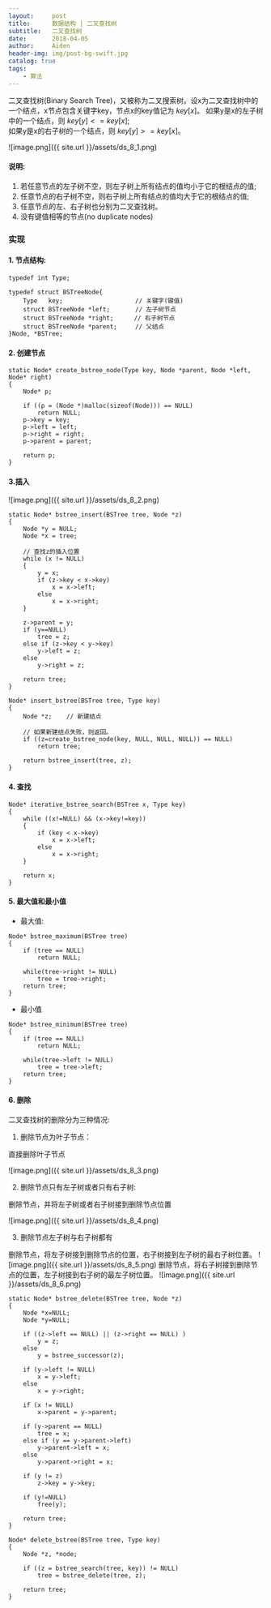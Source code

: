 ```yaml
---
layout:     post
title:      数据结构 | 二叉查找树
subtitle:   二叉查找树
date:       2018-04-05
author:     Aiden
header-img: img/post-bg-swift.jpg
catalog: true 			
tags:								
    - 算法
---
```


二叉查找树(Binary Search Tree)，又被称为二叉搜索树。设x为二叉查找树中的一个结点，x节点包含关键字key，节点x的key值记为 $key[x]$。
如果y是x的左子树中的一个结点，则 $key[y] <= key[x]$;  
如果y是x的右子树的一个结点，则 $key[y] >= key[x]$。

![image.png]({{ site.url }}/assets/ds_8_1.png)

#### 说明:

1. 若任意节点的左子树不空，则左子树上所有结点的值均小于它的根结点的值;
2. 任意节点的右子树不空，则右子树上所有结点的值均大于它的根结点的值;
3. 任意节点的左、右子树也分别为二叉查找树。
4. 没有键值相等的节点(no duplicate nodes)


### 实现

#### 1. 节点结构:


```
typedef int Type;

typedef struct BSTreeNode{
    Type   key;                    // 关键字(键值)
    struct BSTreeNode *left;       // 左子树节点
    struct BSTreeNode *right;    　// 右子树节点
    struct BSTreeNode *parent;     // 父结点
}Node, *BSTree;
```

#### 2. 创建节点

```
static Node* create_bstree_node(Type key, Node *parent, Node *left, Node* right)
{
    Node* p;

    if ((p = (Node *)malloc(sizeof(Node))) == NULL)
        return NULL;
    p->key = key;
    p->left = left;
    p->right = right;
    p->parent = parent;

    return p;
}
```

#### 3.插入

![image.png]({{ site.url }}/assets/ds_8_2.png)

```
static Node* bstree_insert(BSTree tree, Node *z)
{
    Node *y = NULL;
    Node *x = tree;

    // 查找z的插入位置
    while (x != NULL)
    {
        y = x;
        if (z->key < x->key)
            x = x->left;
        else
            x = x->right;
    }

    z->parent = y;
    if (y==NULL)
        tree = z;
    else if (z->key < y->key)
        y->left = z;
    else
        y->right = z;

    return tree;
}

Node* insert_bstree(BSTree tree, Type key)
{
    Node *z;    // 新建结点

    // 如果新建结点失败，则返回。
    if ((z=create_bstree_node(key, NULL, NULL, NULL)) == NULL)
        return tree;

    return bstree_insert(tree, z);
}
```

#### 4. 查找

```
Node* iterative_bstree_search(BSTree x, Type key)
{
    while ((x!=NULL) && (x->key!=key))
    {
        if (key < x->key)
            x = x->left;
        else
            x = x->right;
    }

    return x;
}
```


#### 5. 最大值和最小值

- 最大值:

```
Node* bstree_maximum(BSTree tree)
{
    if (tree == NULL)
        return NULL;

    while(tree->right != NULL)
        tree = tree->right;
    return tree;
}
```

-  最小值

```
Node* bstree_minimum(BSTree tree)
{
    if (tree == NULL)
        return NULL;

    while(tree->left != NULL)
        tree = tree->left;
    return tree;
}
```

#### 6. 删除

二叉查找树的删除分为三种情况:

1. 删除节点为叶子节点：

直接删除叶子节点

![image.png]({{ site.url }}/assets/ds_8_3.png)

2. 删除节点只有左子树或者只有右子树:

删除节点，并将左子树或者右子树接到删除节点位置

![image.png]({{ site.url }}/assets/ds_8_4.png)


3. 删除节点左子树与右子树都有

删除节点，将左子树接到删除节点的位置，右子树接到左子树的最右子树位置。
![image.png]({{ site.url }}/assets/ds_8_5.png)
删除节点，将右子树接到删除节点的位置，左子树接到右子树的最左子树位置。
![image.png]({{ site.url }}/assets/ds_8_6.png)

```
static Node* bstree_delete(BSTree tree, Node *z)
{
    Node *x=NULL;
    Node *y=NULL;

    if ((z->left == NULL) || (z->right == NULL) )
        y = z;
    else
        y = bstree_successor(z);

    if (y->left != NULL)
        x = y->left;
    else
        x = y->right;

    if (x != NULL)
        x->parent = y->parent;

    if (y->parent == NULL)
        tree = x;
    else if (y == y->parent->left)
        y->parent->left = x;
    else
        y->parent->right = x;

    if (y != z)
        z->key = y->key;

    if (y!=NULL)
        free(y);

    return tree;
}

Node* delete_bstree(BSTree tree, Type key)
{
    Node *z, *node;

    if ((z = bstree_search(tree, key)) != NULL)
        tree = bstree_delete(tree, z);

    return tree;
}
```
